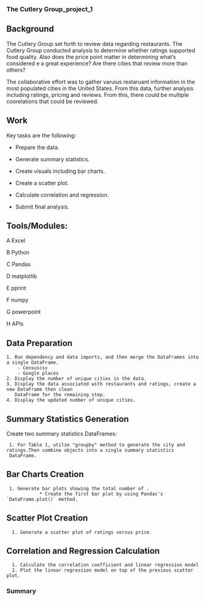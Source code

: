 ### The Cutlery Group_project_1

## Background

The Cutlery Group set forth to review data regarding restaurants. The Cutlery Group conducted analysis to determine whether  ratings supported food quality.  Also does the price point matter in determining what’s considered e a great experience? Are there cities that review more than others? 

The collaborative effort was to gather varuius restaruant information in the most populated cities in the United States. From this data, further analysis including ratings, pricing and reviews.  From this, there could be multiple coorelations that could be reviewed.


## Work

Key tasks are the following:

* Prepare the data.

* Generate summary statistics.

* Create visuals including bar charts.

* Create a scatter plot.

* Calculate correlation and regression. 

* Submit final analysis. 

## Tools/Modules:
A Excel

B Python

C Pandas

D matplotlib

E pprint

F numpy

G powerpoint

H APIs

## Data Preparation

    1. Run dependency and data imports, and then merge the DataFrames into a single DataFrame.
        - Censuscsv
        - Google places 
    2. Display the number of unique cities in the data.
    3. Display the data associated with restaurants and ratings, create a new DataFrame then clean     
       DataFrame for the remaining step.
    4. Display the updated number of unique cities.

## Summary Statistics Generation

Create two summary statistics DataFrames:

     1. For Table 1, utilze "groupby" method to generate the city and ratings.Then combine objects into a single summary statistics 
     DataFrame.
    
## Bar Charts Creation

     1. Generate bar plots showing the total number of . 
                * Create the first bar plot by using Pandas's `DataFrame.plot()` method.
                
## Scatter Plot Creation 
      
      1. Generate a scatter plot of ratings versus price.

## Correlation and Regression Calculation 

      1. Calculate the correlation coefficient and linear regression model 
      2. Plot the linear regression model on top of the previous scatter plot.

### Summary
